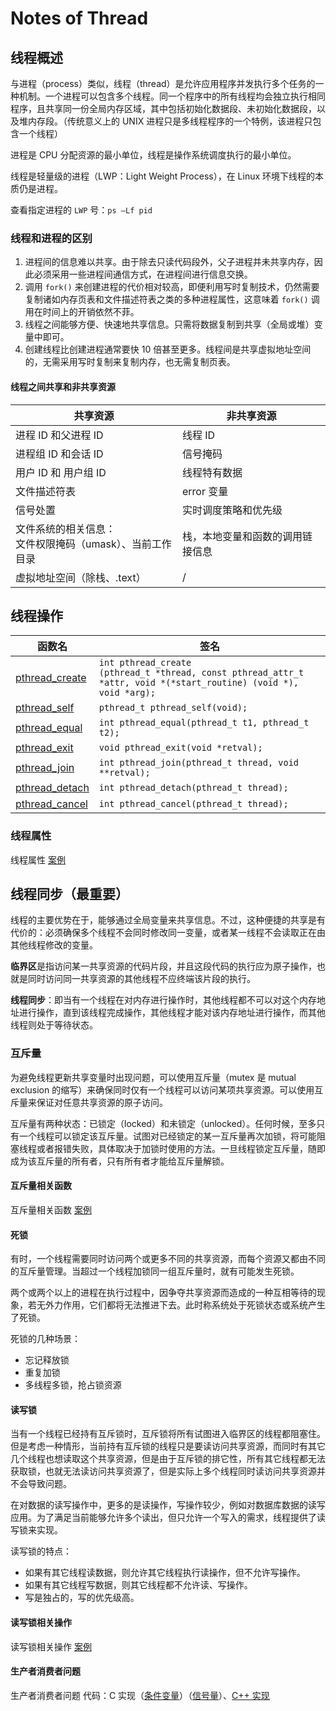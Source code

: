 # Notes of Thread

## 线程概述

与进程（process）类似，线程（thread）是允许应用程序并发执行多个任务的一种机制。一个进程可以包含多个线程。同一个程序中的所有线程均会独立执行相同程序，且共享同一份全局内存区域，其中包括初始化数据段、未初始化数据段，以及堆内存段。（传统意义上的 UNIX 进程只是多线程程序的一个特例，该进程只包含一个线程）

进程是 CPU 分配资源的最小单位，线程是操作系统调度执行的最小单位。

线程是轻量级的进程（LWP：Light Weight Process），在 Linux 环境下线程的本质仍是进程。

查看指定进程的 `LWP` 号：`ps –Lf pid`

### 线程和进程的区别

1. 进程间的信息难以共享。由于除去只读代码段外，父子进程并未共享内存，因此必须采用一些进程间通信方式，在进程间进行信息交换。
2. 调用 `fork()` 来创建进程的代价相对较高，即便利用写时复制技术，仍然需要复制诸如内存页表和文件描述符表之类的多种进程属性，这意味着 `fork()` 调用在时间上的开销依然不菲。
3. 线程之间能够方便、快速地共享信息。只需将数据复制到共享（全局或堆）变量中即可。
4. 创建线程比创建进程通常要快 10 倍甚至更多。线程间是共享虚拟地址空间的，无需采用写时复制来复制内存，也无需复制页表。

#### 线程之间共享和非共享资源

|          共享资源              |    非共享资源            |
|          -------              |    ---------            |
| 进程 ID 和父进程 ID            |    线程 ID               |
| 进程组 ID 和会话 ID            |    信号掩码              |
| 用户 ID 和 用户组 ID           |    线程特有数据           |
| 文件描述符表                   |    error 变量            |
| 信号处置                      |    实时调度策略和优先级    |
| 文件系统的相关信息：<br>文件权限掩码（umask）、当前工作目录  |    栈，本地变量和函数的调用链接信息                  |
| 虚拟地址空间（除栈、.text）    |    /    |

## 线程操作

|           函数名              |         签名            |
|          -------              |    ---------            |
|      [pthread_create](./OperatorsOfThread/pthread_create.c)           |   `int pthread_create` <br> `(pthread_t *thread, const pthread_attr_t *attr, void *(*start_routine) (void *), void *arg);` |
| [pthread_self](./OperatorsOfThread/pthread_exit.c) | `pthread_t pthread_self(void);`|
| [pthread_equal](./OperatorsOfThread/pthread_exit.c)   | `int pthread_equal(pthread_t t1, pthread_t t2);`  |
| [pthread_exit](./OperatorsOfThread/pthread_exit.c)   | `void pthread_exit(void *retval);`  |
| [pthread_join](./OperatorsOfThread/pthread_join.c)    | `int pthread_join(pthread_t thread, void **retval);`  |
| [pthread_detach](./OperatorsOfThread/pthread_detach.c)   | `int pthread_detach(pthread_t thread);`  |
| [pthread_cancel](./OperatorsOfThread/pthread_cancel.c)   | `int pthread_cancel(pthread_t thread);`  |

### 线程属性

线程属性 [案例](./OperatorsOfThread/pthread_attr.c)

## 线程同步（最重要）

线程的主要优势在于，能够通过全局变量来共享信息。不过，这种便捷的共享是有代价的：必须确保多个线程不会同时修改同一变量，或者某一线程不会读取正在由其他线程修改的变量。

**临界区**是指访问某一共享资源的代码片段，并且这段代码的执行应为原子操作，也就是同时访问同一共享资源的其他线程不应终端该片段的执行。

**线程同步**：即当有一个线程在对内存进行操作时，其他线程都不可以对这个内存地址进行操作，直到该线程完成操作，其他线程才能对该内存地址进行操作，而其他线程则处于等待状态。

### 互斥量

为避免线程更新共享变量时出现问题，可以使用互斥量（mutex 是 mutual exclusion 的缩写）来确保同时仅有一个线程可以访问某项共享资源。可以使用互斥量来保证对任意共享资源的原子访问。

互斥量有两种状态：已锁定（locked）和未锁定（unlocked）。任何时候，至多只有一个线程可以锁定该互斥量。试图对已经锁定的某一互斥量再次加锁，将可能阻塞线程或者报错失败，具体取决于加锁时使用的方法。一旦线程锁定互斥量，随即成为该互斥量的所有者，只有所有者才能给互斥量解锁。

#### 互斥量相关函数

互斥量相关函数 [案例](./OperatorsOfLock/mutex.c)

#### 死锁

有时，一个线程需要同时访问两个或更多不同的共享资源，而每个资源又都由不同的互斥量管理。当超过一个线程加锁同一组互斥量时，就有可能发生死锁。

两个或两个以上的进程在执行过程中，因争夺共享资源而造成的一种互相等待的现象，若无外力作用，它们都将无法推进下去。此时称系统处于死锁状态或系统产生了死锁。

死锁的几种场景：

- 忘记释放锁
- 重复加锁
- 多线程多锁，抢占锁资源

#### 读写锁

当有一个线程已经持有互斥锁时，互斥锁将所有试图进入临界区的线程都阻塞住。但是考虑一种情形，当前持有互斥锁的线程只是要读访问共享资源，而同时有其它几个线程也想读取这个共享资源，但是由于互斥锁的排它性，所有其它线程都无法获取锁，也就无法读访问共享资源了，但是实际上多个线程同时读访问共享资源并不会导致问题。

在对数据的读写操作中，更多的是读操作，写操作较少，例如对数据库数据的读写应用。为了满足当前能够允许多个读出，但只允许一个写入的需求，线程提供了读写锁来实现。

读写锁的特点：

- 如果有其它线程读数据，则允许其它线程执行读操作，但不允许写操作。
- 如果有其它线程写数据，则其它线程都不允许读、写操作。
- 写是独占的，写的优先级高。

#### 读写锁相关操作

读写锁相关操作 [案例](./OperatorsOfLock/rwlock.c)

#### 生产者消费者问题

生产者消费者问题 代码：C 实现（[条件变量](./OperatorsOfLock/prodcust.c)）（[信号量](./OperatorsOfLock/semaphore.c)）、[C++ 实现](../HandWriting/MultiThread/Producer_Consumer.cpp)
